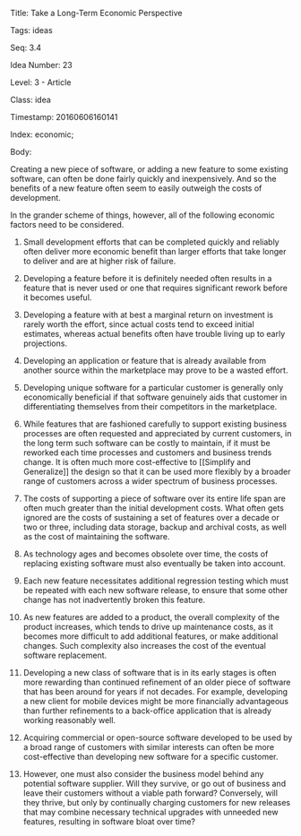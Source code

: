 Title:  Take a Long-Term Economic Perspective

Tags:   ideas

Seq:    3.4

Idea Number: 23

Level:  3 - Article

Class:  idea

Timestamp: 20160606160141

Index:  economic; 

Body:

Creating a new piece of software, or adding a new feature to some existing software, can often be done fairly quickly and inexpensively. And so the benefits of a new feature often seem to easily outweigh the costs of development.

In the grander scheme of things, however, all of the following economic factors need to be considered.

1. Small development efforts that can be completed quickly and reliably often deliver more economic benefit than larger efforts that take longer to deliver and are at higher risk of failure.

2. Developing a feature before it is definitely needed often results in a feature that is never used or one that requires significant rework before it becomes useful.

3. Developing a feature with at best a marginal return on investment is rarely worth the effort, since actual costs tend to exceed initial estimates, whereas actual benefits often have trouble living up to early projections.

4. Developing an application or feature that is already available from another source within the marketplace may prove to be a wasted effort.

5. Developing unique software for a particular customer is generally only economically beneficial if that software genuinely aids that customer in differentiating themselves from their competitors in the marketplace.

6. While features that are fashioned carefully to support existing business processes are often requested and appreciated by current customers, in the long term such software can be costly to maintain, if it must be reworked each time processes and customers and business trends change. It is often much more cost-effective to [[Simplify and Generalize]] the design so that it can be used more flexibly by a broader range of customers across a wider spectrum of business processes.

7. The costs of supporting a piece of software over its entire life span are often much greater than the initial development costs. What often gets ignored are the costs of sustaining a set of features over a decade or two or three, including data storage, backup and archival costs, as well as the cost of maintaining the software.

8. As technology ages and becomes obsolete over time, the costs of replacing existing software must also eventually be taken into account.

9. Each new feature necessitates additional regression testing which must be repeated with each new software release, to ensure that some other change has not inadvertently broken this feature.

10. As new features are added to a product, the overall complexity of the product increases, which tends to drive up maintenance costs, as it becomes more difficult to add additional features, or make additional changes. Such complexity also increases the cost of the eventual software replacement.

11. Developing a new class of software that is in its early stages is often more rewarding than continued refinement of an older piece of software that has been around for years if not decades. For example, developing a new client for mobile devices might be more financially advantageous than further refinements to a back-office application that is already working reasonably well.

12. Acquiring commercial or open-source software developed to be used by a broad range of customers with similar interests can often be more cost-effective than developing new software for a specific customer.

13. However, one must also consider the business model behind any potential software supplier. Will they survive, or go out of business and leave their customers without a viable path forward? Conversely, will they thrive, but only by continually charging customers for new releases that may combine necessary technical upgrades with unneeded new features, resulting in software bloat over time?

[simplify]: simplify-and-generalize.html
